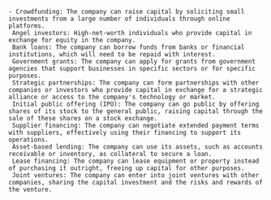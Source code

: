     - Crowdfunding: The company can raise capital by soliciting small investments from a large number of individuals through online platforms.
     Angel investors: High-net-worth individuals who provide capital in exchange for equity in the company.
     Bank loans: The company can borrow funds from banks or financial institutions, which will need to be repaid with interest.
     Government grants: The company can apply for grants from government agencies that support businesses in specific sectors or for specific purposes.
     Strategic partnerships: The company can form partnerships with other companies or investors who provide capital in exchange for a strategic alliance or access to the company's technology or market.
     Initial public offering (IPO): The company can go public by offering shares of its stock to the general public, raising capital through the sale of these shares on a stock exchange.
     Supplier financing: The company can negotiate extended payment terms with suppliers, effectively using their financing to support its operations.
     Asset-based lending: The company can use its assets, such as accounts receivable or inventory, as collateral to secure a loan.
     Lease financing: The company can lease equipment or property instead of purchasing it outright, freeing up capital for other purposes.
     Joint ventures: The company can enter into joint ventures with other companies, sharing the capital investment and the risks and rewards of the venture.

